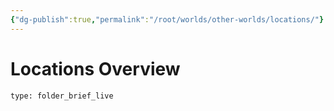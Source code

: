 ```yaml
---
{"dg-publish":true,"permalink":"/root/worlds/other-worlds/locations/"}
---
```


# Locations Overview
 
```ccard
type: folder_brief_live
```
 
